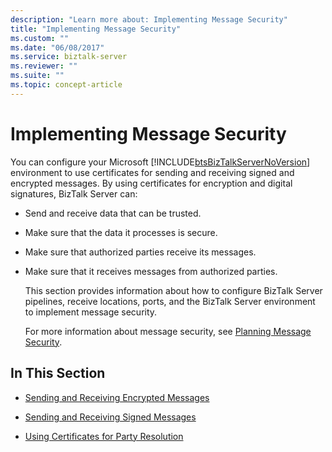 ```yaml
---
description: "Learn more about: Implementing Message Security"
title: "Implementing Message Security"
ms.custom: ""
ms.date: "06/08/2017"
ms.service: biztalk-server
ms.reviewer: ""
ms.suite: ""
ms.topic: concept-article
---
```

# Implementing Message Security
You can configure your Microsoft [!INCLUDE[btsBizTalkServerNoVersion](../includes/btsbiztalkservernoversion-md.md)] environment to use certificates for sending and receiving signed and encrypted messages. By using certificates for encryption and digital signatures, BizTalk Server can:  
  
- Send and receive data that can be trusted.  
  
- Make sure that the data it processes is secure.  
  
- Make sure that authorized parties receive its messages.  
  
- Make sure that it receives messages from authorized parties.  
  
  This section provides information about how to configure BizTalk Server pipelines, receive locations, ports, and the BizTalk Server environment to implement message security.  
  
  For more information about message security, see [Planning Message Security](../core/planning-message-security.md).  
  
## In This Section  
  
-   [Sending and Receiving Encrypted Messages](../core/sending-and-receiving-encrypted-messages.md)  
  
-   [Sending and Receiving Signed Messages](../core/sending-and-receiving-signed-messages.md)  
  
-   [Using Certificates for Party Resolution](../core/using-certificates-for-party-resolution.md)
